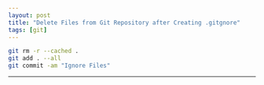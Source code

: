 ```yaml
---
layout: post
title: "Delete Files from Git Repository after Creating .gitgnore"
tags: [git]
---
```


```bash
git rm -r --cached .
git add . --all
git commit -am "Ignore Files"
```

---
